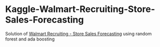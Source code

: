 # Kaggle-Walmart-Recruiting-Store-Sales-Forecasting
Solution of [Walmart Recruiting - Store Sales Forecasting](https://www.kaggle.com/c/walmart-recruiting-store-sales-forecasting) using random forest and ada boosting
